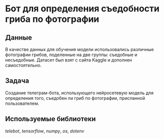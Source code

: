 # Бот для определения съедобности гриба по фотографии
## Данные
В качестве данных для обучения модели использовались различные фотографии грибов, поделенные на две группы: съедобные и несъедобные. Датасет был взят с сайта Kaggle и дополнен самостоятельно.
## Задача
Создание телеграм-бота, использующего нейросетевую модель для определения того, съедобен ли гриб по фотографии, присланной пользователем.
## Используемые библиотеки
*telebot*, *tensorflow*, *numpy*, *os*, *dotenv*
